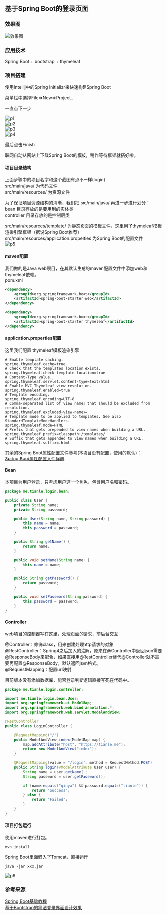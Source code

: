 ## 基于Spring Boot的登录页面

### 效果图
![效果图](https://img.tianle.me/image/20180502/1.png)  

### 应用技术
Spring Boot + bootstrap + thymeleaf

### 项目搭建

使用Intellij中的Spring Initializr来快速构建Spring Boot  

菜单栏中选择File=>New=>Project..  

一直点下一步  

![p1](https://img.tianle.me/image/20180502/p1.png)  
![p2](https://img.tianle.me/image/20180502/p2.png)  
![p3](https://img.tianle.me/image/20180502/p3.png)  
![p4](https://img.tianle.me/image/20180502/p4.png)  

最后点击Finish  

联网自动从网站上下载Spring Boot的模板，稍作等待框架就搭好啦。  

#### 项目目录结构  
上面步骤中的项目名字和这个截图有点不一样(login)  
src/main/java/ 为代码文件  
src/main/resources/ 为资源文件  

为了保证项目资源结构的清晰，我们把 src/main/java/ 再进一步进行划分：  
bean 目录存放的是要用到的实体类  
controller 目录存放的是控制层类  

src/main/resources/template/ 为静态页面的模板文件，这里用了thymeleaf模板渲染引擎框架（据说Spring Boot推荐）  
src/main/resources/application.properties 为Spring Boot的配置文件  
![p5](https://img.tianle.me/image/20180502/p5.png)  

#### maven配置  
我们做的是Java web项目，在其默认生成的maven配置文件中添加web和thymeleaf依赖。  
pom.xml  
```xml
<dependency>
	<groupId>org.springframework.boot</groupId>
	<artifactId>spring-boot-starter-web</artifactId>
</dependency>

<dependency>
    <groupId>org.springframework.boot</groupId>
    <artifactId>spring-boot-starter-thymeleaf</artifactId>
</dependency>
```

#### application.properties配置  

这里我们配置 thymeleaf模板渲染引擎  
```
# Enable template caching.
spring.thymeleaf.cache=true
# Check that the templates location exists.
spring.thymeleaf.check-template-location=true
# Content-Type value.
spring.thymeleaf.servlet.content-type=text/html
# Enable MVC Thymeleaf view resolution.
spring.thymeleaf.enabled=true
# Template encoding.
spring.thymeleaf.encoding=UTF-8
# Comma-separated list of view names that should be excluded from resolution.
spring.thymeleaf.excluded-view-names=
# Template mode to be applied to templates. See also StandardTemplateModeHandlers.
spring.thymeleaf.mode=HTML
# Prefix that gets prepended to view names when building a URL.
spring.thymeleaf.prefix=classpath:/templates/
# Suffix that gets appended to view names when building a URL.
spring.thymeleaf.suffix=.html
```

其余的Spring Boot属性配置文件参考(本项目没有配置，使用的默认)：    
[Spring Boot属性配置文件详解](http://blog.didispace.com/springbootproperties/)  

#### Bean  
本项目为用户登录，只考虑用户这一个角色，包含用户名和密码。  
```java
package me.tianle.login.bean;

public class User {
    private String name;
    private String password;

    public User(String name, String password) {
        this.name = name;
        this.password = password;
    }

    public String getName() {
        return name;
    }

    public void setName(String name) {
        this.name = name;
    }

    public String getPassword() {
        return password;
    }

    public void setPassword(String password) {
        this.password = password;
    }
}

```

#### Controller   
web项目的控制器写在这里，处理页面的请求，前后台交互  


@Controller：修饰class，用来创建处理http请求的对象  
@RestController：Spring4之后加入的注解，原来在@Controller中返回json需要@ResponseBody来配合，如果直接用@RestController替代@Controller就不需要再配置@ResponseBody，默认返回json格式。  
@RequestMapping：配置url映射  

目前版本没有添加数据库，能否登录判断逻辑直接写死在代码中。    

```java
package me.tianle.login.controller;

import me.tianle.login.bean.User;
import org.springframework.ui.ModelMap;
import org.springframework.web.bind.annotation.*;
import org.springframework.web.servlet.ModelAndView;

@RestController
public class LoginController {

    @RequestMapping("/")
    public ModelAndView index(ModelMap map) {
        map.addAttribute("host", "https://tianle.me");
        return new ModelAndView("index");
    }

    @RequestMapping(value = "/login", method = RequestMethod.POST)
    public String login(@ModelAttribute User user) {
        String name = user.getName();
        String password = user.getPassword();

        if (name.equals("qinya") && password.equals("tianle")) {
            return "Success";
        } else {
            return "Failed";
        }
    }
}

```

#### 项目打包运行  
使用maven进行打包。  
```
mvn install
```
Spring Boot里面嵌入了Tomcat，直接运行  
```
java -jar xxx.jar
```
![p6](https://img.tianle.me/image/20180502/p6.png)  

### 参考来源  
[Spring Boot基础教程](http://blog.didispace.com/Spring-Boot%E5%9F%BA%E7%A1%80%E6%95%99%E7%A8%8B/)  
[基于Bootstrap的简洁登录界面设计效果](http://www.htmleaf.com/css3/ui-design/201610114094.html)  